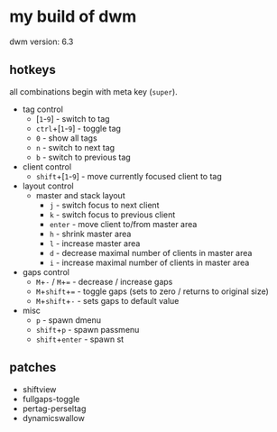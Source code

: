 # my build of dwm

dwm version: 6.3

## hotkeys

all combinations begin  with meta key (`super`).

* tag control
  * [`1`-`9`] - switch to tag
  * `ctrl`+[`1`-`9`] - toggle tag
  * `0` - show all tags
  * `n` - switch to next tag
  * `b` - switch to previous tag
* client control
  * `shift`+[`1`-`9`] - move currently focused client to tag
* layout control
  * master and stack layout
    * `j` - switch focus to next client
    * `k` - switch focus to previous client
    * `enter` - move client to/from master area
    * `h` - shrink master area
    * `l` - increase master area
    * `d` - decrease maximal number of clients in master area
    * `i` - increase maximal number of clients in master area
* gaps control
  * `M`+`-` / `M`+`=` - decrease / increase gaps
  * `M`+`shift`+`=` - toggle gaps (sets to zero / returns to original size)
  * `M`+`shift`+`-` - sets gaps to default value
* misc
  * `p` - spawn dmenu
  * `shift`+`p` - spawn passmenu
  * `shift`+`enter` - spawn st

## patches

* shiftview
* fullgaps-toggle
* pertag-perseltag
* dynamicswallow
